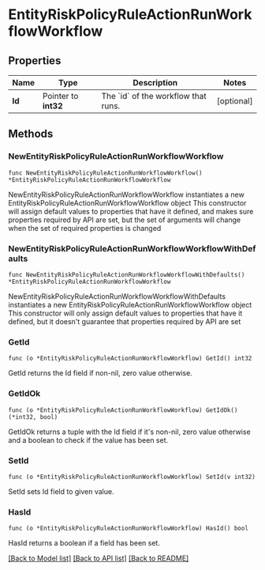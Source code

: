 # EntityRiskPolicyRuleActionRunWorkflowWorkflow

## Properties

Name | Type | Description | Notes
------------ | ------------- | ------------- | -------------
**Id** | Pointer to **int32** | The &#x60;id&#x60; of the workflow that runs. | [optional] 

## Methods

### NewEntityRiskPolicyRuleActionRunWorkflowWorkflow

`func NewEntityRiskPolicyRuleActionRunWorkflowWorkflow() *EntityRiskPolicyRuleActionRunWorkflowWorkflow`

NewEntityRiskPolicyRuleActionRunWorkflowWorkflow instantiates a new EntityRiskPolicyRuleActionRunWorkflowWorkflow object
This constructor will assign default values to properties that have it defined,
and makes sure properties required by API are set, but the set of arguments
will change when the set of required properties is changed

### NewEntityRiskPolicyRuleActionRunWorkflowWorkflowWithDefaults

`func NewEntityRiskPolicyRuleActionRunWorkflowWorkflowWithDefaults() *EntityRiskPolicyRuleActionRunWorkflowWorkflow`

NewEntityRiskPolicyRuleActionRunWorkflowWorkflowWithDefaults instantiates a new EntityRiskPolicyRuleActionRunWorkflowWorkflow object
This constructor will only assign default values to properties that have it defined,
but it doesn't guarantee that properties required by API are set

### GetId

`func (o *EntityRiskPolicyRuleActionRunWorkflowWorkflow) GetId() int32`

GetId returns the Id field if non-nil, zero value otherwise.

### GetIdOk

`func (o *EntityRiskPolicyRuleActionRunWorkflowWorkflow) GetIdOk() (*int32, bool)`

GetIdOk returns a tuple with the Id field if it's non-nil, zero value otherwise
and a boolean to check if the value has been set.

### SetId

`func (o *EntityRiskPolicyRuleActionRunWorkflowWorkflow) SetId(v int32)`

SetId sets Id field to given value.

### HasId

`func (o *EntityRiskPolicyRuleActionRunWorkflowWorkflow) HasId() bool`

HasId returns a boolean if a field has been set.


[[Back to Model list]](../README.md#documentation-for-models) [[Back to API list]](../README.md#documentation-for-api-endpoints) [[Back to README]](../README.md)


